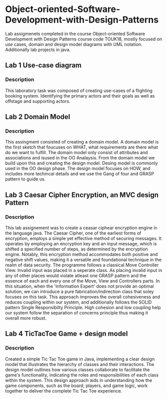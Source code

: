# Object-oriented-Software-Development-with-Design-Patterns
Lab assigmenets completed in the course Object-oriented Software Development with Design Patterns course code TOUK18, mostly focused on use cases, domain and design model  diagrams with UML notation. Additionally lab projects in java.

## Lab 1 Use-case diagram 
### Description
This laboratory task was composed of creating use-cases of a flighting booking system. Identifying the primary actors and their goals as well as offstage and supporting actors. 

## Lab 2 Domain Model 
### Description
This assingment consisted of creating a domain model. A domain model is the first sketch that foucuses on WHAT, what requirements are there what do we want to fulfill. The domain model only consist of attributes and associations and isused in the OO Analaysis. From the domain model we build upon this and creating the design model. Desing model is commonly used in the OO design phase. The design model focuses on HOW, and includes more techincal details and we use the Gang of four and GRASP pattern to guide us.

## Lab 3 Caesar Cipher Encryption, an MVC design Pattern
### Description 
This lab assignement was to create a ceasar ciphear encryption engine in the language java. The Caesar Cipher, one of the earliest forms of encryption, employs a simple yet effective method of securing messages. It operates by employing an encryption key and an input message, which is shifted a specified number of steps, as determined by the encryption engine. Notably, this encryption method accommodates both positive and negative shift values, making it a versatile and foundational technique in the realm of data security. The programme follows a classical Move Controller View. Invalid input was placed in a seperate class. As placing invalid input in any of other places would violate atleast one GRASP pattern and the essence of each and every one of the Move, View and Controllers parts. In this situation, when the 'Information Expert' does not provide an optimal solution, we can introduce a pure fabrication/indirection class that soley focuses on this task. This approach improves the overall cohesiveness and reduces coupling within our system, and additionally follows the SOLID pattern Single Responsibilty Principle. High cohesion and low coupling help our system follow the separation of concerns principle thus making it overall more robust. 

## Lab 4 TicTacToe Game + design model 
### Description
Created a simple Tic Tac Toe game in Java, implementing a clear design model that illustrates the hierarchy of classes and their interactions. The design model outlines how various classes collaborate to facilitate the game's functionality, indicating the roles and responsibilities of each class within the system. This design approach aids in understanding how the game components, such as the board, players, and game logic, work together to deliver the complete Tic Tac Toe experience.
